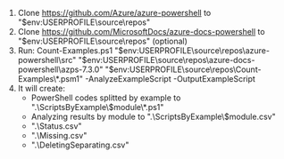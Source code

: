 1. Clone https://github.com/Azure/azure-powershell to "$env:USERPROFILE\source\repos"
2. Clone https://github.com/MicrosoftDocs/azure-docs-powershell to "$env:USERPROFILE\source\repos" (optional)
3. Run: Count-Examples.ps1 "$env:USERPROFILE\source\repos\azure-powershell\src" "$env:USERPROFILE\source\repos\azure-docs-powershell\azps-7.3.0" "$env:USERPROFILE\source\repos\Count-Examples\\*.psm1" -AnalyzeExampleScript -OutputExampleScript
4. It will create:
    - PowerShell codes splitted by example to ".\ScriptsByExample\\$module\\*.ps1"
    - Analyzing results by module to ".\ScriptsByExample\\$module.csv"
    - ".\Status.csv"
    - ".\Missing.csv"
    - ".\DeletingSeparating.csv"
